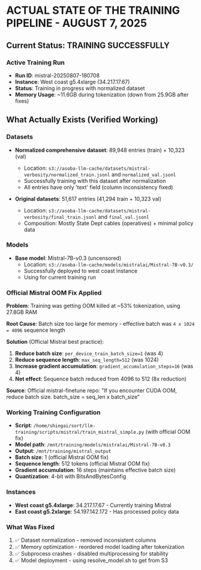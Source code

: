 # ACTUAL STATE OF THE TRAINING PIPELINE - AUGUST 7, 2025

## Current Status: TRAINING SUCCESSFULLY

### Active Training Run
- **Run ID**: mistral-20250807-180708
- **Instance**: West coast g5.4xlarge (34.217.17.67)
- **Status**: Training in progress with normalized dataset
- **Memory Usage**: ~11.6GB during tokenization (down from 25.9GB after fixes)

## What Actually Exists (Verified Working)

### Datasets
- **Normalized comprehensive dataset**: 89,948 entries (train) + 10,323 (val)
  - Location: `s3://asoba-llm-cache/datasets/mistral-verbosity/normalized_train.jsonl` and `normalized_val.jsonl`
  - Successfully training with this dataset after normalization
  - All entries have only 'text' field (column inconsistency fixed)

- **Original datasets**: 51,617 entries (41,294 train + 10,323 val)
  - Location: `s3://asoba-llm-cache/datasets/mistral-verbosity/final_train.jsonl` and `final_val.jsonl`
  - Composition: Mostly State Dept cables (operatives) + minimal policy data

### Models
- **Base model**: Mistral-7B-v0.3 (uncensored)
  - Location: `s3://asoba-llm-cache/models/mistralai/Mistral-7B-v0.3/`
  - Successfully deployed to west coast instance
  - Using for current training run

### Official Mistral OOM Fix Applied
**Problem**: Training was getting OOM killed at ~53% tokenization, using 27.8GB RAM

**Root Cause**: Batch size too large for memory - effective batch was `4 x 1024 = 4096` sequence length

**Solution** (Official Mistral best practice):
1. **Reduce batch size**: `per_device_train_batch_size=1` (was 4)
2. **Reduce sequence length**: `max_seq_length=512` (was 1024) 
3. **Increase gradient accumulation**: `gradient_accumulation_steps=16` (was 4)
4. **Net effect**: Sequence batch reduced from 4096 to 512 (8x reduction)

**Source**: Official mistral-finetune repo: "If you encounter CUDA OOM, reduce batch size. batch_size = seq_len x batch_size"

### Working Training Configuration
- **Script**: `/home/shingai/sort/llm-training/scripts/mistral/train_mistral_simple.py` (with official OOM fix)
- **Model path**: `/mnt/training/models/mistralai/Mistral-7B-v0.3`
- **Output**: `/mnt/training/mistral_output`
- **Batch size**: 1 (official Mistral OOM fix)
- **Sequence length**: 512 tokens (official Mistral OOM fix)
- **Gradient accumulation**: 16 steps (maintains effective batch size)
- **Quantization**: 4-bit with BitsAndBytesConfig

### Instances
- **West coast g5.4xlarge**: 34.217.17.67 - Currently training Mistral
- **East coast g5.2xlarge**: 54.197.142.172 - Has processed policy data

### What Was Fixed
1. ✅ Dataset normalization - removed inconsistent columns
2. ✅ Memory optimization - reordered model loading after tokenization
3. ✅ Subprocess crashes - disabled multiprocessing for stability
4. ✅ Model deployment - using resolve_model.sh to get from S3